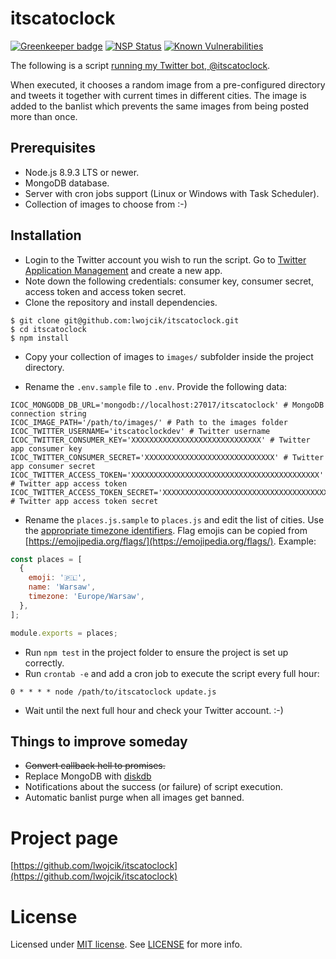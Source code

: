 # itscatoclock

[![Greenkeeper badge](https://badges.greenkeeper.io/lwojcik/itscatoclock.svg)](https://greenkeeper.io/)
[![NSP Status](https://nodesecurity.io/orgs/lwojcik/projects/79fc0b24-1685-4f79-8d51-ed10c473ccd5/badge)](https://nodesecurity.io/orgs/lwojcik/projects/79fc0b24-1685-4f79-8d51-ed10c473ccd5)
[![Known Vulnerabilities](https://snyk.io/test/github/lwojcik/itscatoclock/badge.svg?targetFile=package.json)](https://snyk.io/test/github/lwojcik/itscatoclock?targetFile=package.json)

The following is a script [running my Twitter bot, @itscatoclock](https://twitter.com/itscatoclock).

When executed, it chooses a random image from a pre-configured directory and tweets it together with current times in different cities. The image is added to the banlist which prevents the same images from being posted more than once.

## Prerequisites

* Node.js 8.9.3 LTS or newer.
* MongoDB database.
* Server with cron jobs support (Linux or Windows with Task Scheduler).
* Collection of images to choose from :-)

## Installation

* Login to the Twitter account you wish to run the script. Go to [Twitter Application Management](https://apps.twitter.com/) and create a new app.
* Note down the following credentials: consumer key, consumer secret, access token and access token secret.
* Clone the repository and install dependencies.

```
$ git clone git@github.com:lwojcik/itscatoclock.git
$ cd itscatoclock
$ npm install
```

* Copy your collection of images to `images/` subfolder inside the project directory.

* Rename the `.env.sample` file to `.env`. Provide the following data:
```
ICOC_MONGODB_DB_URL='mongodb://localhost:27017/itscatoclock' # MongoDB connection string
ICOC_IMAGE_PATH='/path/to/images/' # Path to the images folder
ICOC_TWITTER_USERNAME='itscatoclockdev' # Twitter username
ICOC_TWITTER_CONSUMER_KEY='XXXXXXXXXXXXXXXXXXXXXXXXXXXXX' # Twitter app consumer key
ICOC_TWITTER_CONSUMER_SECRET='XXXXXXXXXXXXXXXXXXXXXXXXXXXXX' # Twitter app consumer secret
ICOC_TWITTER_ACCESS_TOKEN='XXXXXXXXXXXXXXXXXXXXXXXXXXXXXXXXXXXXXXXXXX' # Twitter app access token
ICOC_TWITTER_ACCESS_TOKEN_SECRET='XXXXXXXXXXXXXXXXXXXXXXXXXXXXXXXXXXXXX' # Twitter app access token secret
```

* Rename the `places.js.sample` to `places.js` and edit the list of cities. Use the [appropriate timezone identifiers](https://en.wikipedia.org/wiki/List_of_tz_database_time_zones). Flag emojis can be copied from [https://emojipedia.org/flags/](https://emojipedia.org/flags/). Example:

```javascript
const places = [
  {
    emoji: '🇵🇱',
    name: 'Warsaw',
    timezone: 'Europe/Warsaw',
  },
];

module.exports = places;
```

* Run `npm test` in the project folder to ensure the project is set up correctly.
* Run `crontab -e` and add a cron job to execute the script every full hour:
```
0 * * * * node /path/to/itscatoclock update.js
 ```
* Wait until the next full hour and check your Twitter account. :-)

## Things to improve someday

* ~~Convert callback hell to promises.~~
* Replace MongoDB with [diskdb](https://www.npmjs.com/package/diskdb)
* Notifications about the success (or failure) of script execution. 
* Automatic banlist purge when all images get banned.


# Project page

[https://github.com/lwojcik/itscatoclock](https://github.com/lwojcik/itscatoclock)

# License

Licensed under [MIT license](https://raw.githubusercontent.com/lwojcik/itscatoclock/master/LICENSE). See [LICENSE](https://raw.githubusercontent.com/lwojcik/itscatoclock/master/LICENSE) for more info.
